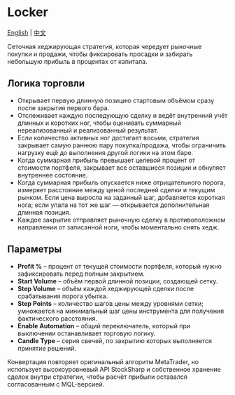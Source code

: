 # Locker
[English](README.md) | [中文](README_cn.md)

Сеточная хеджирующая стратегия, которая чередует рыночные покупки и продажи, чтобы фиксировать просадки и забирать небольшую прибыль в процентах от капитала.

## Логика торговли
* Открывает первую длинную позицию стартовым объёмом сразу после закрытия первого бара.
* Отслеживает каждую последующую сделку и ведёт внутренний учёт длинных и коротких ног, чтобы оценивать суммарный нереализованный и реализованный результат.
* Если количество активных ног достигает восьми, стратегия закрывает самую раннюю пару покупка/продажа, чтобы ограничить нагрузку ещё до выполнения другой логики на этом баре.
* Когда суммарная прибыль превышает целевой процент от стоимости портфеля, закрывает все оставшиеся позиции и обнуляет внутреннее состояние.
* Когда суммарная прибыль опускается ниже отрицательного порога, измеряет расстояние между ценой последней сделки и текущим рынком. Если цена выросла на заданный шаг, добавляется короткая нога; если упала на тот же шаг — открывается дополнительная длинная позиция.
* Каждое закрытие отправляет рыночную сделку в противоположном направлении от записанной ноги, чтобы моментально снять хедж.

## Параметры
* **Profit %** – процент от текущей стоимости портфеля, который нужно зафиксировать перед полным закрытием.
* **Start Volume** – объём первой длинной позиции, создающей сетку.
* **Step Volume** – объём каждой хеджирующей сделки после срабатывания порога убытка.
* **Step Points** – количество шагов цены между уровнями сетки; умножается на минимальный шаг цены инструмента для получения фактического расстояния.
* **Enable Automation** – общий переключатель, который при выключении останавливает торговую логику.
* **Candle Type** – серия свечей, по закрытию которых выполняется принятие решений.

Конвертация повторяет оригинальный алгоритм MetaTrader, но использует высокоуровневый API StockSharp и собственное хранение сделок внутри стратегии, чтобы расчёт прибыли оставался согласованным с MQL-версией.
